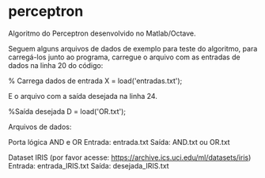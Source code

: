 # perceptron
Algoritmo do Perceptron desenvolvido no Matlab/Octave.

Seguem alguns arquivos de dados de exemplo para teste do algoritmo, para carregá-los junto
ao programa, carregue o arquivo com as entradas de dados na linha 20 do código:

% Carrega dados de entrada
X = load('entradas.txt'); 

E o arquivo com a saída desejada na linha 24.

%Saída desejada
D = load('OR.txt');

Arquivos de dados:

Porta lógica AND e OR
Entrada: entrada.txt
Saída: AND.txt ou OR.txt

Dataset IRIS (por favor acesse: https://archive.ics.uci.edu/ml/datasets/iris)
Entrada: entrada_IRIS.txt
Saída: desejada_IRIS.txt
